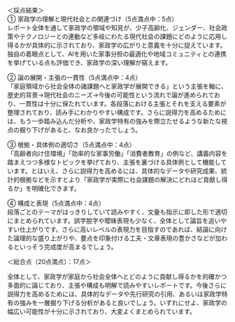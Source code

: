 ＜採点結果＞  
① 家政学の理解と現代社会との関連づけ（5点満点中：5点）  
レポート全体を通して家政学の領域や知見が、少子高齢化、ジェンダー、社会政策やテクノロジーとの連動など多岐にわたる現代社会の課題にどのように応用し得るかが具体的に示されており、家政学の広がりと意義を十分に捉えています。独自の着眼点として、AIを用いた家事分担の最適化や地域コミュニティとの連携を挙げている点も評価でき、家政学の深い理解が窺えます。  

② 論の展開・主張の一貫性（5点満点中：4点）  
「家庭領域から社会全体の諸課題へと家政学が展開できる」という主張を軸に、歴史的背景→現代社会のニーズ→今後の可能性という流れで論が進められており、一貫性は十分に保たれています。各段落における主張とそれを支える要素が整理されており、読み手にわかりやすい構成です。さらに説得力を高めるためには、もう一歩踏み込んだ分析や、家政学特有の強みを際立たせるような新たな視点の掘り下げがあると、なお良かったでしょう。  

③ 根拠・具体例の適切さ（5点満点中：4点）  
「高齢者向け住環境」「効率的な家事労働」「消費者教育」の例など、講義内容を踏まえつつ多様なトピックを挙げており、主張を裏づける具体例として機能しています。とはいえ、さらに説得力を高めるには、具体的なデータや研究成果、統計的根拠などを示すとより「家政学が実際に社会課題の解決にどれほど貢献し得るか」を明確化できます。  

④ 構成と表現（5点満点中：4点）  
段落ごとのテーマがはっきりしていて読みやすく、文量も指示に即した形で適切にまとめられています。誤字脱字や曖昧表現も少なく、全体として論旨を追いやすい仕上がりです。さらに高いレベルの表現力を目指すのであれば、結論に向けた論理的な盛り上がりや、要点を印象付ける工夫・文章表現の豊かさなどが加わるといっそう完成度が高まるでしょう。  

＜総合点（20点満点）：17点＞  

全体として、家政学が家庭から社会全体へとどのように貢献し得るかを的確かつ多面的に論じており、主張や構成も明解で読みやすいレポートです。今後さらに説得力を高めるためには、具体的なデータや先行研究の引用、あるいは家政学特有の強みを一層掘り下げる分析があると良いでしょう。いずれにせよ、家政学の幅広い可能性が十分に示されており、大変よくまとめられています。